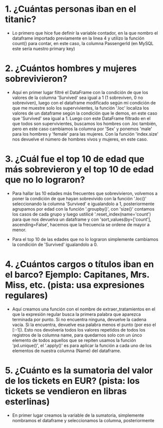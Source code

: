 # 1. ¿Cuántas personas iban en el titanic?
- Lo primero que hice fue definir la variable contador, en la que nombro el dataframe importado previamente en la linea 4 y utilizo la función count() para contar, en este caso, la columna PassengerId (en MySQL este sería nuestro primary key)


# 2. ¿Cuántos hombres y mujeres sobrevivieron?
- Aquí en primer lugar filtré el DataFrame con la condición de que los valores de la columna 'Survived' sea igual a 1 (1 sobreviven, 0 no sobreviven), luego con el dataframe modificado según mi condición de que me muestre solo los supervivientes, la función '.loc' localiza los valores de un dataframe según la condición que le demos, en este caso que 'Survived' sea igual a 1. Luego con este DataFrame filtrado en el que todos son supervivientes, buscamos los hombres con .loc también, pero en este caso cambiamos la columna por 'Sex' y ponemos 'male' para los hombres y 'female' para las mujeres. Con la función 'index.size' nos devuelve el número de hombres vivos y mujeres, en este caso.

# 3. ¿Cuál fue el top 10 de edad que más sobrevieron y el top 10 de edad que no lo lograron?
- Para hallar las 10 edades más frecuentes que sobrevivieron, volvemos a poner la condición de que hayan sobrevivido con la función '.loc()' seleccionando la columna 'Survived' e igualandolo a 1, posteriormente agrupamos por edad con la función '.groupby()', con 'size()' contamos los casos de cada grupo y luego ustilicé '.reset_index(name='count') para que nos devuelva un dataframe y con 'sort_values(by=['count'], ascending=False', hacemos que la frecuencia se ordene de mayor a menor. 

- Para el top 10 de las edades que no lo lograron simplemente cambiamos la condición de 'Survived' igualandolo a 0.

# 4. ¿Cuántos cargos o títulos iban en el barco? Ejemplo: Capitanes, Mrs. Miss, etc. (pista: usa expresiones regulares)
- Aquí creamos una función con el nombre de extraer_tratamientos en el que la expresión regular busca la primera palabra que aparezca terminada por punto. Si no encuentra ninguna, devuelve la cadena vacía. Si la encuentra, devuelve esa palabra menos el punto (por eso el [:-1]). Esto nos devolvería todos los valores repetidos de todos los registros de la columna name, para quedarnos solo con un únco elemento de todos aquellos que se repiten usamos la función 'pd.unique()', el '.apply()' es para aplicar la función a cada uno de los elementos de nuestra columna (Name) del dataframe.

# 5. ¿Cuánto es la sumatoria del valor de los tickets en EUR? (pista: los tickets se vendieron en libras esterlinas)
- En primer lugar creamos la variable de la sumatoria, simplemente nombramos el dataframe y seleccionamos la columna, posteriormente
